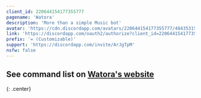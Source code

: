 ```yaml
---
client_id: 220644154177355777
pagename: 'Watora'
description: 'More than a simple Music bot'
avatar: 'https://cdn.discordapp.com/avatars/220644154177355777/4843531536bfa560db627351fdfb24d4.webp?size=1024'
link: 'https://discordapp.com/oauth2/authorize?client_id=220644154177355777&scope=bot&response_type=code&redirect_uri=https%3A%2F%2Fwatora.xyz%2Fen%2FThank-you'
prefix: '= (Customizable)'
support: 'https://discordapp.com/invite/ArJgTpM'
nsfw: false
---
```


## See command list on [Watora's website](https://watora.xyz/Commands/)
{: .center}
